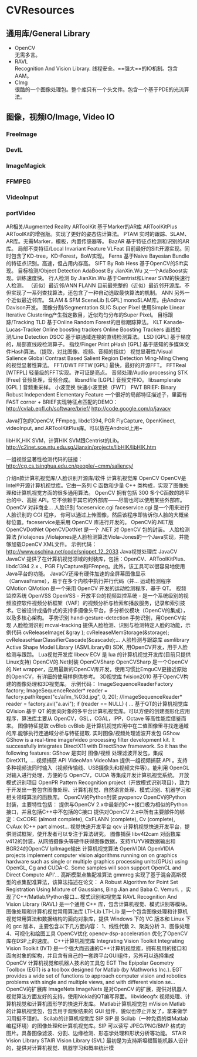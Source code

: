 # CVResources
## 通用库/General Library
* OpenCV    
无需多言。
* RAVL  
Recognition And Vision Library. 线程安全。==强大==的IO机制。包含AAM。
* CImg  
很酷的一个图像处理包。整个库只有一个头文件。包含一个基于PDE的光流算法。
## 图像，视频IO/Image, Video IO
### FreeImage
### DevIL
### ImageMagick
### FFMPEG
### VideoInput
### portVideo
AR相关/Augmented Reality
ARToolKit
基于Marker的AR库
ARToolKitPlus
ARToolKit的增强版。实现了更好的姿态估计算法。
PTAM
实时的跟踪、SLAM、AR库。无需Marker，模板，内置传感器等。
BazAR
基于特征点检测和识别的AR库。
局部不变特征/Local Invariant Feature
VLFeat
目前最好的Sift开源实现。同时包含了KD-tree，KD-Forest，BoW实现。
Ferns
基于Naive Bayesian Bundle的特征点识别。高速，但占用内存高。
SIFT By Rob Hess
基于OpenCV的Sift实现。
目标检测/Object Detection
AdaBoost By JianXin.Wu
又一个AdaBoost实现。训练速度快。
行人检测 By JianXin.Wu
基于Centrist和Linear SVM的快速行人检测。
（近似）最近邻/ANN
FLANN
目前最完整的（近似）最近邻开源库。不但实现了一系列查找算法，还包含了一种自动选取最快算法的机制。
ANN
另外一个近似最近邻库。
SLAM & SFM
SceneLib [LGPL]
monoSLAM库。由Androw Davison开发。
图像分割/Segmentation
SLIC Super Pixel
使用Simple Linear Iterative Clustering产生指定数目，近似均匀分布的Super Pixel。
目标跟踪/Tracking
TLD
基于Online Random Forest的目标跟踪算法。
KLT
Kanade-Lucas-Tracker
Online boosting trackers
Online Boosting Trackers
直线检测/Line Detection
DSCC
基于联通域连接的直线检测算法。
LSD [GPL]
基于梯度的，局部直线段检测算子。
指纹/Finger Print
pHash [GPL]
基于感知的多媒体文件Hash算法。（提取，对比图像、视频、音频的指纹）
视觉显著性/Visual Salience
Global Contrast Based Salient Region Detection
Ming-Ming Cheng的视觉显著性算法。
FFT/DWT
FFTW [GPL]
最快，最好的开源FFT。
FFTReal [WTFPL]
轻量级的FFT实现。许可证是亮点。
音频处理/Audio processing
STK [Free]
音频处理，音频合成。
libsndfile [LGPL]
音频文件IO。
libsamplerate [GPL ]
音频重采样。
小波变换
快速小波变换（FWT）
FWT
BRIEF: Binary Robust Independent Elementary Feature 一个很好的局部特征描述子，里面有FAST corner + BRIEF实现特征点匹配的DEMO：http://cvlab.epfl.ch/software/brief/
http://code.google.com/p/javacv

Java打包的OpenCV, FFmpeg, libdc1394, PGR FlyCapture, OpenKinect, videoInput, and ARToolKitPlus库。可以放在Android上用~
 
libHIK,HIK SVM，计算HIK SVM跟Centrist的Lib。http://c2inet.sce.ntu.edu.sg/Jianxin/projects/libHIK/libHIK.htm
 
一组视觉显著性检测代码的链接：http://cg.cs.tsinghua.edu.cn/people/~cmm/saliency/


介绍n款计算机视觉库/人脸识别开源库/软件
计算机视觉库 OpenCV
OpenCV是Intel®开源计算机视觉库。它由一系列 C 函数和少量 C++ 类构成，实现了图像处理和计算机视觉方面的很多通用算法。 OpenCV 拥有包括 300 多个C函数的跨平台的中、高层 API。它不依赖于其它的外部库——尽管也可以使用某些外部库。 OpenCV 对非商业...
人脸识别 faceservice.cgi
faceservice.cgi 是一个用来进行人脸识别的 CGI 程序， 你可以通过上传图像，然后该程序即告诉你人脸的大概坐标位置。faceservice是采用 OpenCV 库进行开发的。
OpenCV的.NET版 OpenCVDotNet
OpenCVDotNet 是一个 .NET 对 OpenCV 包的封装。
人脸检测算法 jViolajones
jViolajones是人脸检测算法Viola-Jones的一个Java实现，并能够加载OpenCV XML文件。 示例代码：http://www.oschina.net/code/snippet_12_2033
Java视觉处理库 JavaCV
JavaCV 提供了在计算机视觉领域的封装库，包括：OpenCV、ARToolKitPlus、libdc1394 2.x 、PGR FlyCapture和FFmpeg。此外，该工具可以很容易地使用Java平台的功能。 JavaCV还带有硬件加速的全屏幕图像显示（CanvasFrame），易于在多个内核中执行并行代码（并...
运动检测程序 QMotion
QMotion 是一个采用 OpenCV 开发的运动检测程序，基于 QT。
视频监控系统 OpenVSS
OpenVSS - 开放平台的视频监控系统 - 是一个系统级别的视频监控软件视频分析框架（VAF）的视频分析与检索和播放服务，记录和索引技术。它被设计成插件式的支持多摄像头平台，多分析仪模块（OpenCV的集成），以及多核心架构。
手势识别 hand-gesture-detection
手势识别，用OpenCV实现
人脸检测识别 mcvai-tracking
提供人脸检测、识别与检测特定人脸的功能，示例代码 cvReleaseImage( &gray ); cvReleaseMemStorage(&storage); cvReleaseHaarClassifierCascade(&cascade);...
人脸检测与跟踪库 asmlibrary
Active Shape Model Library (ASMLibrary©) SDK, 用OpenCV开发，用于人脸检测与跟踪。
Lua视觉开发库 libecv
ECV 是 lua 的计算机视觉开发库(目前只提供Linux支持)
OpenCV的.Net封装 OpenCVSharp
OpenCVSharp 是一个OpenCV的.Net wrapper，应用最新的OpenCV库开发，使用习惯比EmguCV更接近原始的OpenCV，有详细的使用样例供参考。
3D视觉库 fvision2010
基于OpenCV构建的图像处理和3D视觉库。 示例代码： ImageSequenceReaderFactory factory; ImageSequenceReader* reader = factory.pathRegex("c:/a/im_%03d.jpg", 0, 20); //ImageSequenceReader* reader = factory.avi("a.avi"); if (reader == NULL) { ...
基于QT的计算机视觉库 QVision
基于 QT 的面向对象的多平台计算机视觉库。可以方便的创建图形化应用程序，算法库主要从 OpenCV，GSL，CGAL，IPP，Octave 等高性能库借鉴而来。
图像特征提取 cvBlob
cvBlob 是计算机视觉应用中在二值图像里寻找连通域的库.能够执行连通域分析与特征提取.
实时图像/视频处理滤波开发包 GShow
GShow is a real-time image/video processing filter development kit. It successfully integrates DirectX11 with DirectShow framework. So it has the following features: GShow 是实时 图像/视频 处理滤波开发包，集成DiretX11。...
视频捕获 API VideoMan
VideoMan 提供一组视频捕获 API 。支持多种视频流同时输入（视频传输线、USB摄像头和视频文件等）。能利用 OpenGL 对输入进行处理，方便的与 OpenCV，CUDA 等集成开发计算机视觉系统。
开放模式识别项目 OpenPR
Pattern Recognition project（开放模式识别项目），致力于开发出一套包含图像处理、计算机视觉、自然语言处理、模式识别、机器学习和相关领域算法的函数库。
OpenCV的Python封装 pyopencv
OpenCV的Python封装，主要特性包括： 提供与OpenCV 2.x中最新的C++接口极为相似的Python接口，并且包括C++中不包括的C接口 提供对OpenCV 2.x中所有主要部件的绑定：CxCORE (almost complete), CxFLANN (complete), Cv (complete), CvAux (C++ part almost...
视觉快速开发平台 qcv
计算机视觉快速开发平台，提供测试框架，使开发者可以专注于算法研究。
图像捕获 libv4l2cam
对函数库v412的封装，从网络摄像头等硬件获得图像数据，支持YUYV裸数据输出和BGR24的OpenCV  IplImage输出
计算机视觉算法 OpenVIDIA
OpenVIDIA projects implement computer vision algorithms running on on graphics hardware such as single or multiple graphics processing units(GPUs) using OpenGL, Cg and CUDA-C. Some samples will soon support OpenCL and Direct Compute API&apos;...
高斯模型点集配准算法 gmmreg
实现了基于混合高斯模型的点集配准算法，该算法描述在论文： A Robust Algorithm for Point Set Registration Using Mixture of Gaussians, Bing Jian and Baba C. Vemuri. ，实现了C++/Matlab/Python接口...
模式识别和视觉库 RAVL
Recognition And Vision Library (RAVL) 是一个通用 C++ 库，包含计算机视觉、模式识别等模块。
图像处理和计算机视觉常用算法库 LTI-Lib
LTI-Lib 是一个包含图像处理和计算机视觉常用算法和数据结构的面向对象库，提供 Windows 下的 VC 版本和 Linux 下的 gcc 版本，主要包含以下几方面内容： 1、线性代数 2、聚类分析 3、图像处理 4、可视化和绘图工具
OpenCV优化 opencv-dsp-acceleration
优化了OpenCV库在DSP上的速度。
C++计算机视觉库 Integrating Vision Toolkit
Integrating Vision Toolkit (IVT) 是一个强大而迅速的C++计算机视觉库，拥有易用的接口和面向对象的架构，并且含有自己的一套跨平台GUI组件，另外可以选择集成OpenCV
计算机视觉和机器人技术的工具包 EGT
The Epipolar Geometry Toolbox (EGT) is a toolbox designed for Matlab (by Mathworks Inc.). EGT provides a wide set of functions to approach computer vision and robotics problems with single and multiple views, and with different vision se...
OpenCV的扩展库 ImageNets
ImageNets 是对OpenCV 的扩展，提供对机器人视觉算法方面友好的支持，使用Nokia的QT编写界面。
libvideogfx
视频处理、计算机视觉和计算机图形学的快速开发库。
Matlab计算机视觉包 mVision
Matlab 的计算机视觉包，包含用于观察结果的 GUI 组件，貌似也停止开发了，拿来做学习用挺不错的。
Scilab的计算机视觉库 SIP
SIP 是 Scilab（一种免费的类Matlab编程环境）的图像处理和计算机视觉库。SIP 可以读写 JPEG/PNG/BMP 格式的图片。具备图像滤波、分割、边缘检测、形态学处理和形状分析等功能。
STAIR Vision Library
STAIR Vision Library (SVL) 最初是为支持斯坦福智能机器人设计的，提供对计算机视觉、机器学习和概率统计模

